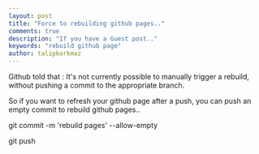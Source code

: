 ```yaml
---
layout: post
title: "Force to rebuilding github pages.."
comments: true
description: "If you have a Guest post.."
keywords: "rebuild github page"
author: talipkorkmaz
---
```


Github told that : 
It's not currently possible to manually trigger a rebuild, without pushing a commit to the appropriate branch.

So if you want to refresh your github page after a push, you can push an empty commit to rebuild github pages..

git commit -m 'rebuild pages' --allow-empty

git push